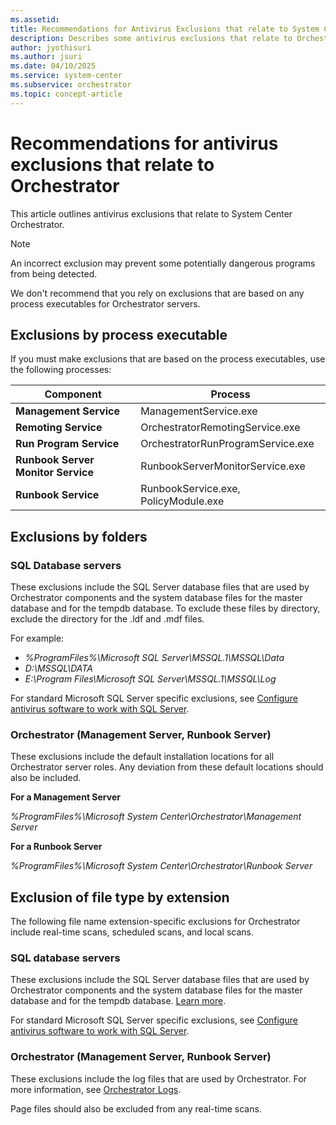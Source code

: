 ```yaml
---
ms.assetid:
title: Recommendations for Antivirus Exclusions that relate to System Center Orchestrator
description: Describes some antivirus exclusions that relate to Orchestrator. These exclusions include process-based exclusions, directory-specific exclusions, and file name extension-specific exclusions.
author: jyothisuri
ms.author: jsuri
ms.date: 04/10/2025
ms.service: system-center
ms.subservice: orchestrator
ms.topic: concept-article
---
```


# Recommendations for antivirus exclusions that relate to Orchestrator

This article outlines antivirus exclusions that relate to System Center Orchestrator.

>[!NOTE]
>An incorrect exclusion may prevent some potentially dangerous programs from being detected. 

We don't recommend that you rely on exclusions that are based on any process executables for Orchestrator servers.

## Exclusions by process executable

If you must make exclusions that are based on the process executables, use the following processes:

|Component | Process |
|--------|---------|
|**Management Service** |ManagementService.exe|
|**Remoting Service** |OrchestratorRemotingService.exe|
|**Run Program Service** |OrchestratorRunProgramService.exe|
|**Runbook Server Monitor Service** |RunbookServerMonitorService.exe|
|**Runbook Service** |RunbookService.exe, PolicyModule.exe |

## Exclusions by folders

### SQL Database servers

These exclusions include the SQL Server database files that are used by Orchestrator components and the system database files for the master database and for the tempdb database. To exclude these files by directory, exclude the directory for the .ldf and .mdf files.

For example:

- *%ProgramFiles%\Microsoft SQL Server\MSSQL.1\MSSQL\Data*
- *D:\MSSQL\DATA*
- *E:\Program Files\Microsoft SQL Server\MSSQL.1\MSSQL\Log*

For standard Microsoft SQL Server specific exclusions, see [Configure antivirus software to work with SQL Server](/troubleshoot/sql/database-engine/security/antivirus-and-sql-server).

### Orchestrator (Management Server, Runbook Server)

These exclusions include the default installation locations for all Orchestrator server roles. Any deviation from these default locations should also be included.

**For a Management Server**

*%ProgramFiles%\Microsoft System Center\Orchestrator\Management Server*

**For a Runbook Server**

*%ProgramFiles%\Microsoft System Center\Orchestrator\Runbook Server*

## Exclusion of file type by extension

The following file name extension-specific exclusions for Orchestrator include real-time scans, scheduled scans, and local scans.

### SQL database servers

These exclusions include the SQL Server database files that are used by Orchestrator components and the system database files for the master database and for the tempdb database. [Learn more](/troubleshoot/sql/database-engine/security/antivirus-and-sql-server#directories-and-file-name-extensions-to-exclude-from-virus-scanning).

For standard Microsoft SQL Server specific exclusions, see [Configure antivirus software to work with SQL Server](/troubleshoot/sql/database-engine/security/antivirus-and-sql-server).

### Orchestrator (Management Server, Runbook Server)

These exclusions include the log files that are used by Orchestrator. For more information, see [Orchestrator Logs](/system-center/orchestrator/orchestrator-logs).

Page files should also be excluded from any real-time scans.

